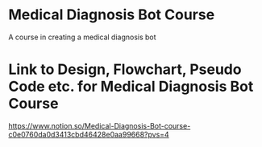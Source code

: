 # Medical Diagnosis Bot Course
 A course in creating a medical diagnosis bot

# Link to Design, Flowchart, Pseudo Code etc. for Medical Diagnosis Bot Course
https://www.notion.so/Medical-Diagnosis-Bot-course-c0e0760da0d3413cbd46428e0aa99668?pvs=4
